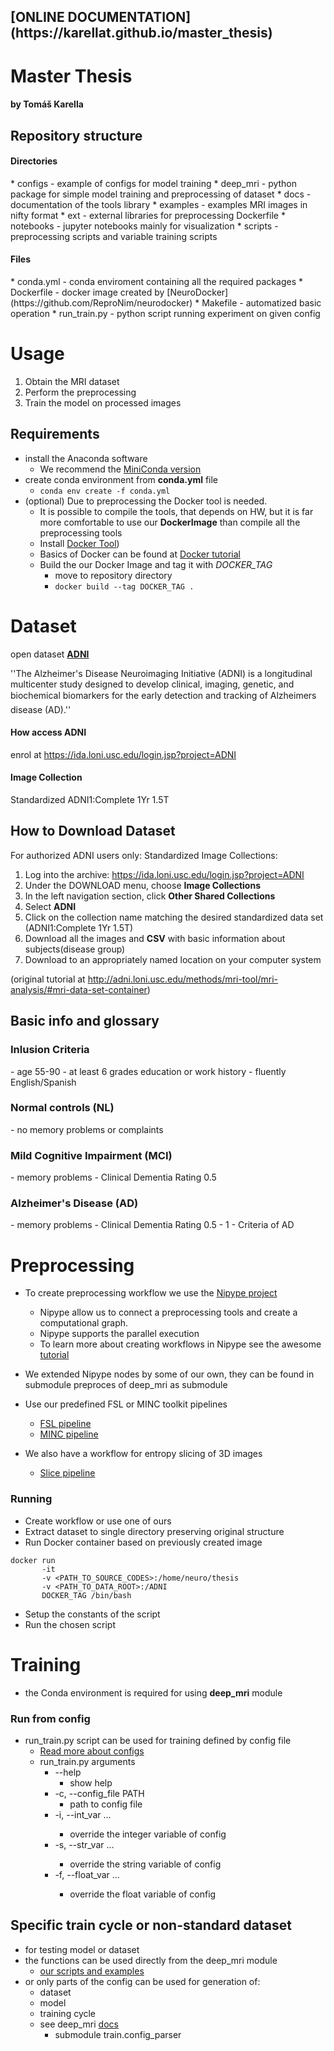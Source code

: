 <h2>[ONLINE DOCUMENTATION](https://karellat.github.io/master_thesis) </h2>

# Master Thesis

<h4>by Tomáš Karella </h4>

## Repository structure

<h4>Directories</h4>
* configs - example of configs for model training
* deep_mri - python package for simple model training and preprocessing of dataset
* docs - documentation of the tools library
* examples - examples MRI images in nifty format  
* ext - external libraries for preprocessing Dockerfile
* notebooks - jupyter notebooks mainly for visualization
* scripts - preprocessing scripts and variable training scripts

<h4>Files</h4>
* conda.yml - conda enviroment containing all the required packages
* Dockerfile - docker image created by  [NeuroDocker](https://github.com/ReproNim/neurodocker)
* Makefile - automatized basic operation 
* run_train.py - python script running experiment on given config

# Usage
1. Obtain the MRI dataset
2. Perform the preprocessing
3. Train the model on processed images

## Requirements
* install the Anaconda software
    * We recommend the [MiniConda version](https://docs.conda.io/en/latest/miniconda.html)
* create conda environment from **conda.yml** file 
    * ``conda env create -f conda.yml``
* (optional) Due to preprocessing the Docker tool is needed. 
    * It is possible to compile the tools, that depends on HW, but it is far more comfortable to use our **DockerImage** than compile all the preprocessing tools 
    * Install [Docker Tool](https://docs.docker.com/get-docker)) 
    * Basics of Docker can be found at [Docker tutorial](https://docs.docker.com/get-started)
    * Build the our Docker Image and tag it with *DOCKER_TAG*
        * move to repository directory 
        * ``docker build --tag DOCKER_TAG .``
        
# Dataset
open dataset [**ADNI**](http://adni.loni.usc.edu/)

''The Alzheimer's Disease Neuroimaging Initiative (ADNI) is a longitudinal multicenter study designed to develop clinical, imaging, genetic, and biochemical biomarkers for the early detection and tracking of Alzheimers disease (AD).'' 
#### How access **ADNI** 
enrol at https://ida.loni.usc.edu/login.jsp?project=ADNI
#### Image Collection
Standardized ADNI1:Complete 1Yr 1.5T 
## How to Download Dataset
For authorized ADNI users only:
Standardized Image Collections:
1. Log into the archive: https://ida.loni.usc.edu/login.jsp?project=ADNI
2. Under the DOWNLOAD menu, choose **Image Collections**
3. In the left navigation section, click **Other Shared Collections**
4. Select **ADNI**
5. Click on the collection name matching the desired standardized data set (ADNI1:Complete 1Yr 1.5T)
6. Download all the images and **CSV** with basic information about subjects(disease group)
7. Download to an appropriately named location on your computer system 

(original tutorial at http://adni.loni.usc.edu/methods/mri-tool/mri-analysis/#mri-data-set-container)

## Basic info and glossary
<h3>Inlusion Criteria</h3>
- age 55-90
- at least 6 grades education or work history
- fluently English/Spanish

<h3>Normal controls (NL)</h3>
- no memory problems or complaints

<h3> Mild Cognitive Impairment (MCI) </h3>
- memory problems
- Clinical Dementia Rating 0.5

<h3>Alzheimer's Disease (AD) </h3>
- memory problems
- Clinical Dementia Rating 0.5 - 1
- Criteria of AD


# Preprocessing
* To create preprocessing workflow we use the [Nipype project](https://nipype.readthedocs.io/en/latest/)
    * Nipype allow us to connect a preprocessing tools and create a computational graph.
    * Nipype supports the parallel execution
    * To learn more about creating workflows in Nipype see the awesome [tutorial](https://nipype.readthedocs.io/en/latest)
    
* We extended Nipype nodes by some of our own, they can be found in submodule preproces of deep_mri as submodule 
* Use our predefined FSL or MINC toolkit pipelines 
    * [FSL pipeline](./scripts/preprocess/fsl_pipeline.py)
    * [MINC pipeline](./scripts/preprocess/minc_pipeline.py)   
* We also have a workflow for entropy slicing of 3D images
    * [Slice pipeline](scripts/preprocess/slicer_pipeline.py)
### Running
* Create workflow or use one of ours 
* Extract dataset to single directory preserving original structure
* Run Docker container based on previously created image 
```
docker run 
       -it 
       -v <PATH_TO_SOURCE_CODES>:/home/neuro/thesis 
       -v <PATH_TO_DATA_ROOT>:/ADNI 
       DOCKER_TAG /bin/bash
```
* Setup the constants of the script
* Run the chosen script

# Training
* the Conda environment is required for using **deep_mri** module
### Run from config
* run_train.py script can be used for training defined by config file
    * [Read more about configs](./configs/README.md)
    * run_train.py arguments
         * --help
            * show help
         * -c, --config_file PATH 
            * path to config file
         * -i, --int_var <TEXT INTEGER>...
            * override the integer variable of config <NAME VALUE> 
         * -s, --str_var <TEXT TEXT>...
            * override the string variable of config <NAME VALUE> 
         * -f, --float_var <TEXT FLOAT>...
            * override the float variable of config <NAME VALUE> 
## Specific train cycle or non-standard dataset
* for testing model or dataset
* the functions can be used directly from the deep_mri module
    * [our scripts and examples](./scripts)
* or only parts of the config can be used for generation of:
    * dataset
    * model 
    * training cycle 
    * see deep_mri [docs](docs/index.html) 
        * submodule train.config_parser

